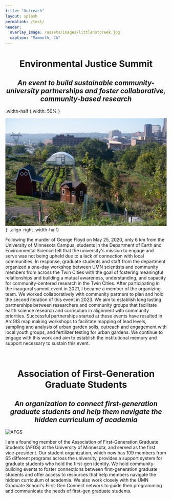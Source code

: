 ```yaml
---
title: "Outreach"
layout: splash
permalink: /test/
header:
  overlay_image: /assets/images/littlehotcreek.jpg
  caption: "Mammoth, CA"
---
```


<h1 style="text-align: center;padding-bottom: 0;">Environmental Justice Summit</h1>
<h2 style="text-align: center;"><i>An event to build sustainable community-university partnerships and foster collaborative, community-based research</i></h2>

.width-half {
    width: 50%
}

![RivoliBluff](/assets/images/Rivoli.jpg){: .align-right .width-half}

Following the murder of George Floyd on May 25, 2020, only 6 km from the University of Minnesota Campus, students in the Department of Earth and Environmental Science felt that the university's mission to engage and serve was not being upheld due to a lack of connection with local communities. In response, graduate students and staff from the department organized a one-day workshop between UMN scientists and community members from across the Twin Cities with the goal of fostering meaningful relationships and building a mutual awareness, understanding, and capacity for community-centered research in the Twin Cities. After participating in the inaugural summit event in 2021, I became a member of the organizing team. We worked collaboratively with community partners to plan and hold the second iteration of this event in 2023. We aim to establish long lasting partnerships between researchers and community groups that facilitate earth science research and curriculum in alignment with community priorities. Successful partnerships started at these events have resulted in ArcGIS map making workshops to facilitate mapping of lead levels, sampling and analysis of urban garden soils, outreach and engagement with local youth groups, and fertilizer testing for urban gardens. We continue to engage with this work and aim to establish the institutional memory and support necessary to sustain this event. 

</br>  

<h1 style="text-align: center;padding-bottom: 0;">Association of First-Generation Graduate Students</h1>
<h2 style="text-align: center;"><i>An organization to connect first-generation graduate students and help them navigate the hidden curriculum of academia</i></h2>

![AFGS](/assets/images/AFGS_Potluck_photo1.png)

I am a founding member of the Association of First-Generation Graduate Students (AFGS) at the University of Minnesota, and served as the first vice-president. Our student organization, which now has 109 members from 65 different programs across the university, provides a support system for graduate students who hold the first-gen identity. We hold community-building events to foster connections between first-generation graduate students and offer access to resources that help members navigate the hidden curriculum of academia. We also work closely with the UMN Graduate School's First-Gen Connect network to guide their programming and communicate the needs of first-gen graduate students.
